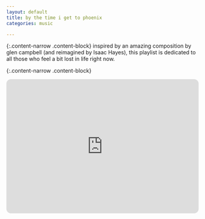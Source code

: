 ```yaml
---
layout: default
title: by the time i get to phoenix
categories: music

---
```



{:.content-narrow .content-block}
inspired by an amazing composition by glen campbell (and reimagined by Isaac Hayes), this playlist is dedicated to all those who feel a bit lost in life right now. 

{:.content-narrow .content-block}
<iframe style="border-radius:12px" src="https://open.spotify.com/embed/playlist/4t86KzR9myx2gCpm0iOCmN?utm_source=generator" width="100%" height="352" frameBorder="0" allowfullscreen="" allow="autoplay; clipboard-write; encrypted-media; fullscreen; picture-in-picture" loading="lazy"></iframe>
